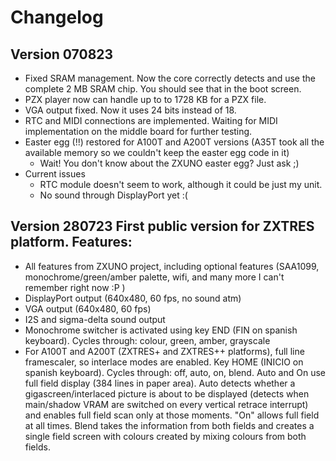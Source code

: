 # Changelog

## Version 070823

-   Fixed SRAM management. Now the core correctly detects and use the complete 2 MB SRAM chip. You should see that in the boot screen.
-   PZX player now can handle up to to 1728 KB for a PZX file.
-   VGA output fixed. Now it uses 24 bits instead of 18.
-   RTC and MIDI connections are implemented. Waiting for MIDI implementation on the middle board for further testing.
-   Easter egg (!!) restored for A100T and A200T versions (A35T took all the available memory so we couldn't keep the easter egg code in it)
    -   Wait! You don't know about the ZXUNO easter egg? Just ask ;)
-   Current issues
    -   RTC module doesn't seem to work, although it could be just my unit.
    -   No sound through DisplayPort yet :(

## Version 280723 First public version for ZXTRES platform. Features:

-   All features from ZXUNO project, including optional features (SAA1099, monochrome/green/amber palette, wifi, and many more I can't remember right now :P )
-   DisplayPort output (640x480, 60 fps, no sound atm)
-   VGA output (640x480, 60 fps)
-   I2S and sigma-delta sound output
-   Monochrome switcher is activated using key END (FIN on spanish keyboard). Cycles through: colour, green, amber, grayscale
-   For A100T and A200T (ZXTRES+ and ZXTRES++ platforms), full line framescaler, so interlace modes are enabled. Key HOME (INICIO on spanish keyboard). Cycles through: off, auto, on, blend. Auto and On use full field display (384 lines in paper area). Auto detects whether a gigascreen/interlaced picture is about to be displayed (detects when main/shadow VRAM are switched on every vertical retrace interrupt) and enables full field scan only at those moments. "On" allows full field at all times. Blend takes the information from both fields and creates a single field screen with colours created by mixing colours from both fields.
